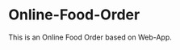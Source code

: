# Online-Food-Order

This is an Online Food Order based on Web-App.
























































































































































































































